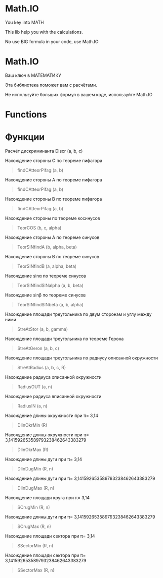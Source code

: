# Math.IO
You key into MATH

This lib help you with the calculations.

No use BIG formula in your code, use Math.IO

# Math.IO
Ваш ключ в МАТЕМАТИКУ

Эта библиотека поможет вам с расчётами.

Не используйте больших формул в вашем коде, используйте Math.IO

# Functions

# Функции

Расчёт дискриминанта
Discr (a, b, c)

Нахождение стороны C по теореме пифагора
> findСAtteorPifag (a, b)

Нахождение стороны A по теореме пифагора
> findСAtteorPifag (a, b)

Нахождение стороны B по теореме пифагора
> findСAtteorPifag (a, b)

Нахождение стороны по теореме косинусов
> TeorCOS (b, c, alpha)

Нахождение стороны A по теореме синусов
> TeorSINfindA (b, alpha, beta)

Нахождение стороны B по теореме синусов
> TeorSINfindB (a, alpha, beta)

Нахождение sinα по теореме синусов
> TeorSINfindSINalpha (a, b, beta)

Нахождение sinβ по теореме синусов
> TeorSINfindSINbeta (a, b, alpha)

Нахождение площади треугольника по двум сторонам и углу между ними
> StreAtStor (a, b, gamma)

Нахождение площади треугольника по теореме Герона
> StreAtGeron (a, b, c)

Нахождение площади треугольника по радиусу описанной окружности
> StreAtRadius (a, b, c, R)

Нахождение радиуса описанной окружности
> RadiusOUT (a, n)

Нахождение радиуса вписанной окружности
> RadiusIN (a, n)

Нахождение длины окружности при π= 3,14
> DlinOkrMin (R)

Нахождение длины окружности при π= 3,141592653589793238462643383279
> DlinOkrMax (R)

Нахождение длины дуги при π= 3,14
> DlinDugMin (R, n)

Нахождение длины дуги при π= 3,141592653589793238462643383279
> DlinDugMax (R, n)

Нахождение площади круга при π= 3,14
> SCrugMin (R, n)

Нахождение длины дуги при π= 3,141592653589793238462643383279
> SCrugMax (R, n)

Нахождение площади сектора при π= 3,14
> SSectorMin (R, n)

Нахождение площади сектора при π= 3,141592653589793238462643383279
> SSectorMax (R, n)
